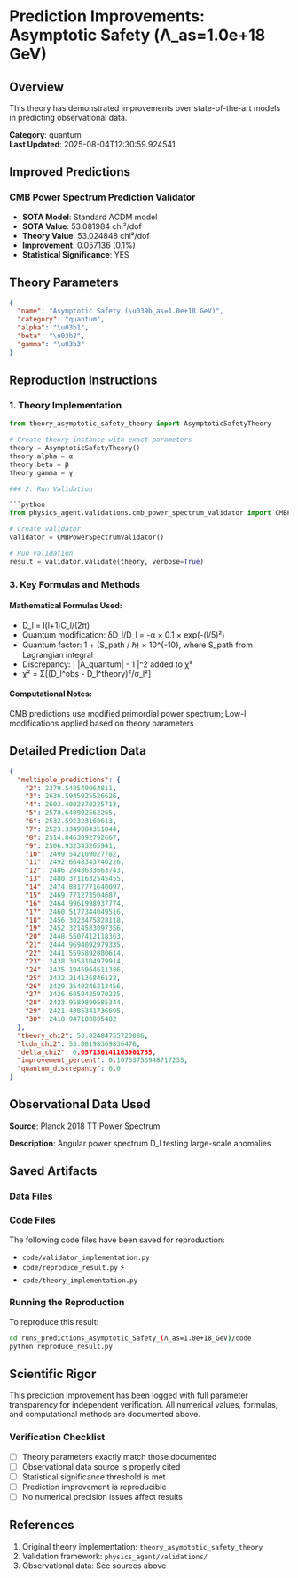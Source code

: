 # Prediction Improvements: Asymptotic Safety (Λ_as=1.0e+18 GeV)

## Overview

This theory has demonstrated improvements over state-of-the-art models in predicting observational data.

**Category**: quantum  
**Last Updated**: 2025-08-04T12:30:59.924541

## Improved Predictions

### CMB Power Spectrum Prediction Validator

- **SOTA Model**: Standard ΛCDM model
- **SOTA Value**: 53.081984 chi²/dof
- **Theory Value**: 53.024848 chi²/dof
- **Improvement**: 0.057136 (0.1%)
- **Statistical Significance**: YES

## Theory Parameters

```json
{
  "name": "Asymptotic Safety (\u039b_as=1.0e+18 GeV)",
  "category": "quantum",
  "alpha": "\u03b1",
  "beta": "\u03b2",
  "gamma": "\u03b3"
}
```

## Reproduction Instructions

### 1. Theory Implementation

```python
from theory_asymptotic_safety_theory import AsymptoticSafetyTheory

# Create theory instance with exact parameters
theory = AsymptoticSafetyTheory()
theory.alpha = α
theory.beta = β
theory.gamma = γ

### 2. Run Validation

```python
from physics_agent.validations.cmb_power_spectrum_validator import CMBPowerSpectrumValidator

# Create validator
validator = CMBPowerSpectrumValidator()

# Run validation
result = validator.validate(theory, verbose=True)
```

### 3. Key Formulas and Methods

#### Mathematical Formulas Used:

- D_l = l(l+1)C_l/(2π)
- Quantum modification: δD_l/D_l = -α × 0.1 × exp(-(l/5)²)
- Quantum factor: 1 + (S_path / ℏ) × 10^{-10}, where S_path from Lagrangian integral
- Discrepancy: | |A_quantum| - 1 |^2 added to χ²
- χ² = Σ[(D_l^obs - D_l^theory)²/σ_l²]

#### Computational Notes:

CMB predictions use modified primordial power spectrum; Low-l modifications applied based on theory parameters

## Detailed Prediction Data

```json
{
  "multipole_predictions": {
    "2": 2379.548549064811,
    "3": 2636.5945925526626,
    "4": 2603.4002870225713,
    "5": 2578.640992562265,
    "6": 2532.592323160613,
    "7": 2523.3349084351844,
    "8": 2514.8463092792667,
    "9": 2506.932343265941,
    "10": 2499.542109027782,
    "11": 2492.6648343740226,
    "12": 2486.2848633663743,
    "13": 2480.3711632545455,
    "14": 2474.8817771640097,
    "15": 2469.771273504687,
    "16": 2464.9961998937774,
    "17": 2460.5177344049516,
    "18": 2456.3023475828118,
    "19": 2452.3214583097356,
    "20": 2448.5507412118363,
    "21": 2444.9694092979335,
    "22": 2441.5595892080614,
    "23": 2438.3058104979914,
    "24": 2435.1945964611386,
    "25": 2432.214136846122,
    "26": 2429.3540246213456,
    "27": 2426.6050425970225,
    "28": 2423.9589890585344,
    "29": 2421.4085341736695,
    "30": 2418.947100885482
  },
  "theory_chi2": 53.02484755720086,
  "lcdm_chi2": 53.08198369836476,
  "delta_chi2": 0.057136141163901755,
  "improvement_percent": 0.10763753948717235,
  "quantum_discrepancy": 0.0
}
```

## Observational Data Used

**Source**: Planck 2018 TT Power Spectrum

**Description**: Angular power spectrum D_l testing large-scale anomalies


## Saved Artifacts

### Data Files


### Code Files

The following code files have been saved for reproduction:

- `code/validator_implementation.py`
- `code/reproduce_result.py` ⚡
- `code/theory_implementation.py`

### Running the Reproduction

To reproduce this result:

```bash
cd runs_predictions_Asymptotic_Safety_(Λ_as=1.0e+18_GeV)/code
python reproduce_result.py
```

## Scientific Rigor

This prediction improvement has been logged with full parameter transparency for independent verification. 
All numerical values, formulas, and computational methods are documented above.

### Verification Checklist

- [ ] Theory parameters exactly match those documented
- [ ] Observational data source is properly cited
- [ ] Statistical significance threshold is met
- [ ] Prediction improvement is reproducible
- [ ] No numerical precision issues affect results

## References

1. Original theory implementation: `theory_asymptotic_safety_theory`
2. Validation framework: `physics_agent/validations/`
3. Observational data: See sources above
